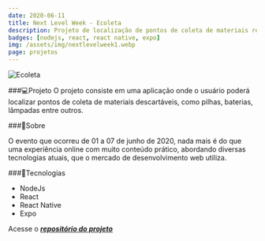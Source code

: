 ```yaml
---
date: 2020-06-11
title: Next Level Week - Ecoleta
description: Projeto de localização de pontos de coleta de materiais recicláveis
badges: [nodejs, react, react native, expo]
img: /assets/img/nextlevelweek1.webp
page: projetos
---
```

![Ecoleta](/assets/img/ecoleta.webp)

###:computer:Projeto
O projeto consiste em uma aplicação onde o usuário poderá localizar pontos de coleta de materiais descartáveis, como pilhas, baterias, lâmpadas entre outros.

###:page_facing_up:Sobre

O evento que ocorreu de 01 a 07 de junho de 2020, nada mais é do que uma experiência online com muito conteúdo prático, abordando diversas tecnologias atuais, que o mercado de desenvolvimento web utiliza.

###:rocket:Tecnologias

- NodeJs
- React
- React Native
- Expo

Acesse o ***<a href="https://github.com/obrunorocha/nlw-ecoleta" target="_blank">repositório do projeto</a>***